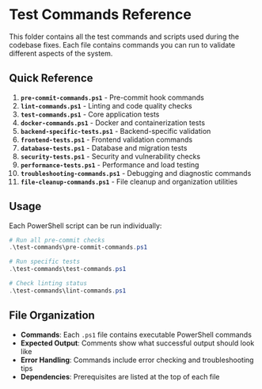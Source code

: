 # Test Commands Reference

This folder contains all the test commands and scripts used during the codebase fixes. Each file contains commands you can run to validate different aspects of the system.

## Quick Reference

1. **`pre-commit-commands.ps1`** - Pre-commit hook commands
2. **`lint-commands.ps1`** - Linting and code quality checks
3. **`test-commands.ps1`** - Core application tests
4. **`docker-commands.ps1`** - Docker and containerization tests
5. **`backend-specific-tests.ps1`** - Backend-specific validation
6. **`frontend-tests.ps1`** - Frontend validation commands
7. **`database-tests.ps1`** - Database and migration tests
8. **`security-tests.ps1`** - Security and vulnerability checks
9. **`performance-tests.ps1`** - Performance and load testing
10. **`troubleshooting-commands.ps1`** - Debugging and diagnostic commands
11. **`file-cleanup-commands.ps1`** - File cleanup and organization utilities

## Usage

Each PowerShell script can be run individually:

```powershell
# Run all pre-commit checks
.\test-commands\pre-commit-commands.ps1

# Run specific tests
.\test-commands\test-commands.ps1

# Check linting status
.\test-commands\lint-commands.ps1
```

## File Organization

- **Commands**: Each `.ps1` file contains executable PowerShell commands
- **Expected Output**: Comments show what successful output should look like
- **Error Handling**: Commands include error checking and troubleshooting tips
- **Dependencies**: Prerequisites are listed at the top of each file
